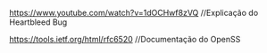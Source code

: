 https://www.youtube.com/watch?v=1dOCHwf8zVQ //Explicação do Heartbleed Bug

https://tools.ietf.org/html/rfc6520 //Documentação do OpenSS
